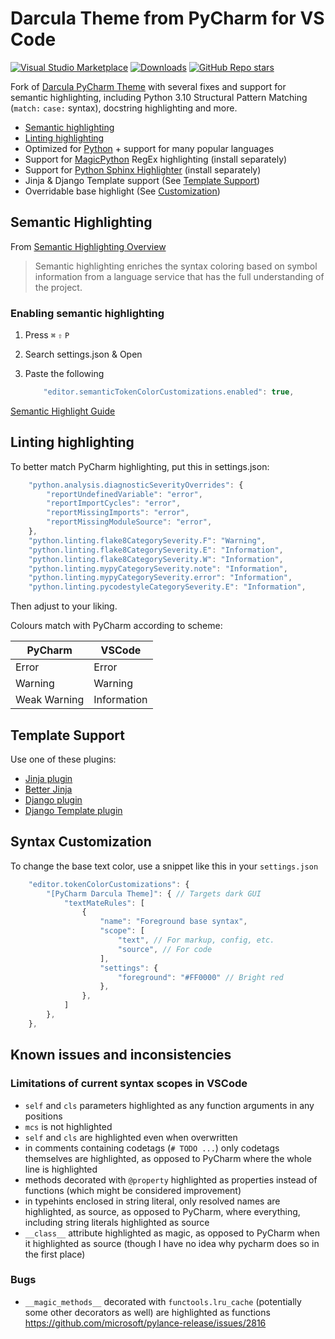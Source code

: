 # Darcula Theme from PyCharm for VS Code

[![Visual Studio Marketplace](https://vsmarketplacebadge.apphb.com/version/Bobronium.darcula-from-pycharm.svg)](https://marketplace.visualstudio.com/items?itemName=Bobronium.darcula-from-pycharm) [![Downloads](https://vsmarketplacebadge.apphb.com/downloads/Bobronium.darcula-from-pycharm.svg)](https://marketplace.visualstudio.com/items?itemName=Bobronium.darcula-from-pycharm) [![GitHub Repo stars](https://img.shields.io/github/stars/Bobronium/vscode-pycharm-darcula-theme?label=Star%20on%20GitHub&style=social)](https://github.com/Bobronium/vscode-pycharm-darcula-theme)

Fork of [Darcula PyCharm Theme](https://marketplace.visualstudio.com/items?itemName=garytyler.darcula-pycharm) with several fixes and support for semantic highlighting, including Python 3.10 Structural Pattern Matching (`match:` `case:` syntax), docstring highlighting and more.

* [Semantic highlighting](#enabling-semantic-highlighting)
* [Linting highlighting](#linting-highlighting)
* Optimized for [Python](https://marketplace.visualstudio.com/items?itemName=ms-python.python) + support for many popular languages
* Support for [MagicPython](https://marketplace.visualstudio.com/items?itemName=magicstack.MagicPython) RegEx highlighting (install separately)
* Support for [Python Sphinx Highlighter](https://marketplace.visualstudio.com/items?itemName=leonhard-s.python-sphinx-highlight) (install separately)
* Jinja & Django Template support (See [Template Support](#template-support))
* Overridable base highlight (See [Customization](#syntax-customization))

## Semantic Highlighting

From [Semantic Highlighting Overview](https://github.com/microsoft/vscode/wiki/Semantic-Highlighting-Overview)
> Semantic highlighting enriches the syntax coloring based on symbol information from a language service that has the full understanding of the project.

### Enabling semantic highlighting

1. Press `⌘` `⇧` `P`
2. Search settings.json & Open
3. Paste the following

    ```js
        "editor.semanticTokenColorCustomizations.enabled": true,
    ```

[Semantic Highlight Guide](https://code.visualstudio.com/api/language-extensions/semantic-highlight-guide)

## Linting highlighting

To better match PyCharm highlighting, put this in settings.json:

```js
    "python.analysis.diagnosticSeverityOverrides": {
        "reportUndefinedVariable": "error",
        "reportImportCycles": "error",
        "reportMissingImports": "error",
        "reportMissingModuleSource": "error",
    },
    "python.linting.flake8CategorySeverity.F": "Warning",
    "python.linting.flake8CategorySeverity.E": "Information",
    "python.linting.flake8CategorySeverity.W": "Information",
    "python.linting.mypyCategorySeverity.note": "Information",
    "python.linting.mypyCategorySeverity.error": "Information",
    "python.linting.pycodestyleCategorySeverity.E": "Information",
```

Then adjust to your liking.

Colours match with PyCharm according to scheme:

| PyCharm      | VSCode      |
|--------------|-------------|
| Error        | Error       |
| Warning      | Warning     |
| Weak Warning | Information |

## Template Support

Use one of these plugins:

* [Jinja plugin](https://marketplace.visualstudio.com/items?itemName=wholroyd.jinja)
* [Better Jinja](https://marketplace.visualstudio.com/items?itemName=samuelcolvin.jinjahtml)
* [Django plugin](https://marketplace.visualstudio.com/items?itemName=batisteo.vscode-django)
* [Django Template plugin](https://marketplace.visualstudio.com/items?itemName=bibhasdn.django-html)

## Syntax Customization

To change the base text color, use a snippet like this in your `settings.json`

```js
    "editor.tokenColorCustomizations": {
        "[PyCharm Darcula Theme]": { // Targets dark GUI
            "textMateRules": [
                {
                    "name": "Foreground base syntax",
                    "scope": [
                        "text", // For markup, config, etc.
                        "source", // For code
                    ],
                    "settings": {
                        "foreground": "#FF0000" // Bright red
                    },
                },
            ]
        },
    },
```

## Known issues and inconsistencies

### Limitations of current syntax scopes in VSCode

* `self` and `cls` parameters highlighted as any function arguments in any positions
* `mcs` is not highlighted
* `self` and `cls` are highlighted even when overwritten
* in comments containing codetags (`# TODO ...`) only codetags themselves are highlighted, as opposed to PyCharm where the whole line is highlighted
* methods decorated with `@property` highlighted as properties instead of functions (which might be considered improvement)
* in typehints enclosed in string literal, only resolved names are highlighted, as source, as opposed to PyCharm, where everything, including string literals highlighted as source
* `__class__` attribute highlighted as magic, as opposed to PyCharm when it highlighted as source (though I have no idea why pycharm does so in the first place)

### Bugs

* `__magic_methods__` decorated with `functools.lru_cache` (potentially some other decorators as well) are highlighted as functions <https://github.com/microsoft/pylance-release/issues/2816>
